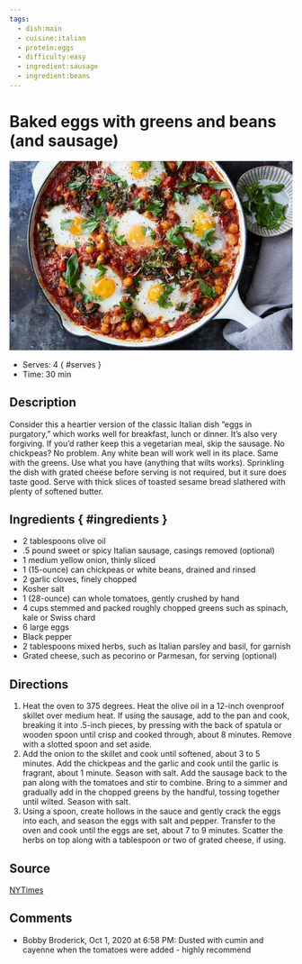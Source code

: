 ```yaml
---
tags:
  - dish:main
  - cuisine:italian
  - protein:eggs
  - difficulty:easy
  - ingredient:sausage
  - ingredient:beans
---
```

# Baked eggs with greens and beans (and sausage)

![Recipe picture](../images/baked_eggs_with.jpg)

- Serves: 4
{ #serves }
- Time: 30 min

## Description

Consider this a heartier version of the classic Italian dish “eggs in purgatory,” which works well for breakfast, lunch or dinner. It’s also very forgiving. If you’d rather keep this a vegetarian meal, skip the sausage. No chickpeas? No problem. Any white bean will work well in its place. Same with the greens. Use what you have (anything that wilts works). Sprinkling the dish with grated cheese before serving is not required, but it sure does taste good. Serve with thick slices of toasted sesame bread slathered with plenty of softened butter.

## Ingredients { #ingredients }

- 2 tablespoons olive oil
- .5 pound sweet or spicy Italian sausage, casings removed (optional)
- 1 medium yellow onion, thinly sliced
- 1 (15-ounce) can chickpeas or white beans, drained and rinsed
- 2 garlic cloves, finely chopped
- Kosher salt
- 1 (28-ounce) can whole tomatoes, gently crushed by hand
- 4 cups stemmed and packed roughly chopped greens such as spinach, kale or Swiss chard
- 6 large eggs
- Black pepper
- 2 tablespoons mixed herbs, such as Italian parsley and basil, for garnish
- Grated cheese, such as pecorino or Parmesan, for serving (optional)

## Directions

1. Heat the oven to 375 degrees. Heat the olive oil in a 12-inch ovenproof skillet over medium heat. If using the sausage, add to the pan and cook, breaking it into .5-inch pieces, by pressing with the back of spatula or wooden spoon until crisp and cooked through, about 8 minutes. Remove with a slotted spoon and set aside.
2. Add the onion to the skillet and cook until softened, about 3 to 5 minutes. Add the chickpeas and the garlic and cook until the garlic is fragrant, about 1 minute. Season with salt. Add the sausage back to the pan along with the tomatoes and stir to combine. Bring to a simmer and gradually add in the chopped greens by the handful, tossing together until wilted. Season with salt.
3. Using a spoon, create hollows in the sauce and gently crack the eggs into each, and season the eggs with salt and pepper. Transfer to the oven and cook until the eggs are set, about 7 to 9 minutes. Scatter the herbs on top along with a tablespoon or two of grated cheese, if using.

## Source

[NYTimes](https://cooking.nytimes.com/recipes/1019704-baked-eggs-with-beans-and-greens)

## Comments

- Bobby Broderick, Oct 1, 2020 at 6:58 PM: Dusted with cumin and cayenne when the tomatoes were added - highly recommend
